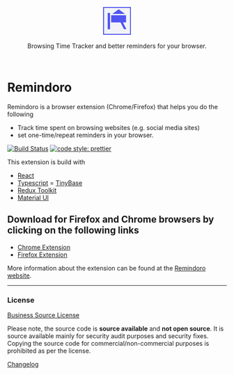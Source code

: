 <p align="center">
    <img src="./src/app/../img/remindoro-icon.png" alt="Remindoro" width="64" height="64" />
</p>

<p align="center">Browsing Time Tracker and better reminders for your browser.</p>

<br/>

# Remindoro

Remindoro is a browser extension (Chrome/Firefox) that helps you do the following
- Track time spent on browsing websites (e.g. social media sites)
- set one-time/repeat reminders in your browser.

[![Build Status](https://travis-ci.org/palerdot/remindoro.svg?branch=master)](https://travis-ci.org/palerdot/remindoro)
[![code style: prettier](https://img.shields.io/badge/code_style-prettier-ff69b4.svg?style=flat-square)](https://github.com/prettier/prettier)

This extension is build with

- [React](https://facebook.github.io/react/)
- [Typescript](https://www.typescriptlang.org/)
= [TinyBase](https://tinybase.org/)
- [Redux Toolkit](https://redux-toolkit.js.org/)
- [Material UI](https://mui.com/)

## Download for Firefox and Chrome browsers by clicking on the following links

- [Chrome Extension](https://chrome.google.com/webstore/detail/remindoro/njmniggbfobokemdjebnhmbldimkofkc/)
- [Firefox Extension](https://addons.mozilla.org/en-GB/firefox/addon/remindoro/)

More information about the extension can be found at the [Remindoro website](https://palerdot.in/remindoro).

---

### License

[Business Source License](./LICENSE)

Please note, the source code is **source available** and **not open source**. It is source available mainly for security audit purposes and security fixes. Copying the source code for commercial/non-commercial purposes is prohibited as per the license.

[Changelog](./CHANGELOG.md)

